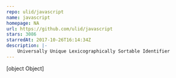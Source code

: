 ```yaml
---
repo: ulid/javascript
name: javascript
homepage: NA
url: https://github.com/ulid/javascript
stars: 3086
starredAt: 2017-10-26T16:14:34Z
description: |-
    Universally Unique Lexicographically Sortable Identifier
---
```


[object Object]
